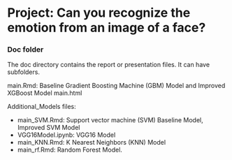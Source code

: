 # Project: Can you recognize the emotion from an image of a face?

### Doc folder

The doc directory contains the report or presentation files. It can have subfolders.  

main.Rmd: Baseline Gradient Boosting Machine (GBM) Model and Improved XGBoost Model 
main.html

Additional_Models files:  
- main_SVM.Rmd: Support vector machine (SVM) Baseline Model, Improved SVM Model
- VGG16Model.ipynb: VGG16 Model
- main_KNN.Rmd: K Nearest Neighbors (KNN) Model
- main_rf.Rmd: Random Forest Model.

